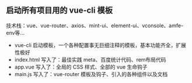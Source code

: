启动所有项目用的 vue-cli 模板
---
技术栈：vue、vue-router、axios、mint-ui、element-ui、vconsole、amfe-env等...
- vue-cli 启动模板，一个各种配置事无巨细注释的模板，基本功能齐全，扩展性极好
- index.html 写入了：最佳实践 meta、百度统计代码、rem布局代码
- app.vue 写入了：全局的 CSS 样式、全部的 vue 生命钩子
- main.js 写入了：vue-router 模板及钩子、引入的各种组件以及文档